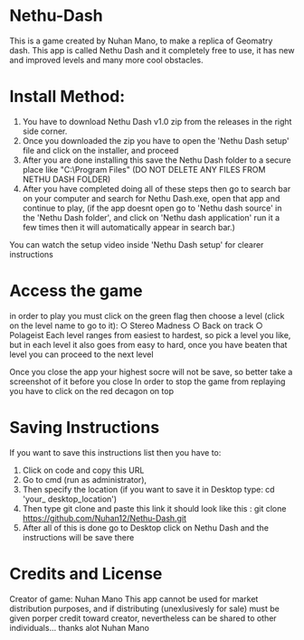 # Nethu-Dash
This is a game created by Nuhan Mano, to make a replica of Geomatry dash. This app  is called Nethu Dash and it completely free to use, it has new and improved levels and many more cool obstacles.

# Install Method:
1. You have to download Nethu Dash v1.0 zip from the releases in the right side corner.
2. Once you downloaded the zip you have to open the 'Nethu Dash setup' file and click on the installer, and proceed
3. After you are done installing this save the Nethu Dash folder to a secure place like "C:\Program Files" (DO NOT DELETE ANY FILES FROM NETHU DASH FOLDER)
4. After you have completed doing all of these steps then go to search bar on your computer and search for Nethu Dash.exe, open that app and continue to play, (if the app doesnt open go to 'Nethu dash source' in the 'Nethu Dash folder', and click on 'Nethu dash application' run it a few times then it will automatically appear in search bar.)

You can watch the setup video inside 'Nethu Dash setup' for clearer instructions

# Access the game
in order to play you must click on the green flag then choose a level (click on the level name to go to it):
                                           ○  Stereo Madness
                                            ○ Back on track
                                             ○ Polageist
Each level ranges from easiest to hardest, so pick a level you like, but in each level it also goes from easy to hard, once you have beaten that level you can proceed to the next level 

Once you close the app your highest socre will not be save, so better take a screenshot of it before you close
In order to stop the game from replaying you have to click on the red decagon on top

# Saving Instructions
If you want to save this instructions list then you have to:
01. Click on code and copy this URL 
02. Go to cmd (run as administrator), 
03. Then specify the location (if you want to save it in Desktop type: cd 'your_ desktop_location') 
04. Then type git clone and paste this link it should look like this : git clone https://github.com/Nuhan12/Nethu-Dash.git 
05. After all of this is done go to Desktop click on Nethu Dash and the instructions will be save there

# Credits and License
  Creator of game: Nuhan Mano
  This app cannot be used for market distribution purposes, and if distributing (unexlusivesly for sale) must be given porper credit toward creator, nevertheless can be shared to other individuals... thanks alot Nuhan Mano
